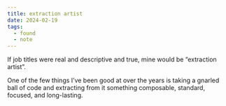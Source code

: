 ```yaml
---
title: extraction artist
date: 2024-02-19
tags:
  - found
  - note
---
```


If job titles were real and descriptive and true, mine would be “extraction artist”.

One of the few things I’ve been good at over the years is taking a gnarled ball of code and extracting from it something composable, standard, focused, and long-lasting.
